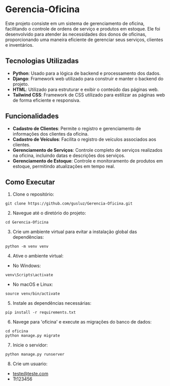 # Gerencia-Oficina

Este projeto consiste em um sistema de gerenciamento de oficina, facilitando o controle de ordens de serviço e produtos em estoque. Ele foi desenvolvido para atender às necessidades dos donos de oficinas, proporcionando uma maneira eficiente de gerenciar seus serviços, clientes e inventários.

## Tecnologias Utilizadas

- **Python**: Usado para a lógica de backend e processamento dos dados.
- **Django**: Framework web utilizado para construir e manter o backend do projeto.
- **HTML**: Utilizado para estruturar e exibir o conteúdo das páginas web.
- **Tailwind CSS**: Framework de CSS utilizado para estilizar as páginas web de forma eficiente e responsiva.

## Funcionalidades

- **Cadastro de Clientes**: Permite o registro e gerenciamento de informações dos clientes da oficina.
- **Cadastro de Veículos**: Facilita o registro de veículos associados aos clientes.
- **Gerenciamento de Serviços**: Controle completo de serviços realizados na oficina, incluindo datas e descrições dos serviços.
- **Gerenciamento de Estoque**: Controle e monitoramento de produtos em estoque, permitindo atualizações em tempo real.

## Como Executar

1. Clone o repositório:
```
git clone https://github.com/gusluz/Gerencia-Oficina.git
```

2. Navegue até o diretório do projeto:
```
cd Gerencia-Oficina
```

3. Crie um ambiente virtual para evitar a instalação global das dependências:
```
python -m venv venv
```

4. Ative o ambiente virtual:
- No Windows:
```
venv\Scripts\activate
```
- No macOS e Linux:
```
source venv/bin/activate
```

5. Instale as dependências necessárias:
```
pip install -r requirements.txt
```

6. Navege para 'oficina' e execute as migrações do banco de dados:
```
cd oficina
python manage.py migrate
```

7. Inicie o servidor:
```
python manage.py runserver
```

8. Crie um usuario:
- teste@teste.com
- Tt123456

